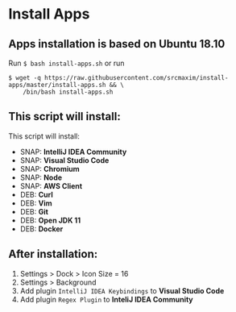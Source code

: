 # Install Apps

## Apps installation is based on **Ubuntu 18.10**

Run `$ bash install-apps.sh`
or run
```
$ wget -q https://raw.githubusercontent.com/srcmaxim/install-apps/master/install-apps.sh && \
	/bin/bash install-apps.sh
```

## This script will install:
This script will install:
- SNAP: **IntelliJ IDEA Community**
- SNAP: **Visual Studio Code**
- SNAP: **Chromium**
- SNAP: **Node**
- SNAP: **AWS Client**
- DEB: **Curl**
- DEB: **Vim**
- DEB: **Git**
- DEB: **Open JDK 11**
- DEB: **Docker**

## After installation:
1. Settings > Dock > Icon Size = 16
2. Settings > Background
3. Add plugin `IntelliJ IDEA Keybindings` to **Visual Studio Code**
4. Add plugin `Regex Plugin` to **InteliJ IDEA Community**

